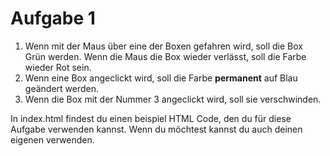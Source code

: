 # Aufgabe 1
1. Wenn mit der Maus über eine der Boxen gefahren wird, soll die Box Grün werden. Wenn die Maus die Box wieder verlässt, soll die Farbe wieder Rot sein. 
2. Wenn eine Box angeclickt wird, soll die Farbe **permanent** auf Blau geändert werden. 
3. Wenn die Box mit der Nummer 3 angeclickt wird, soll sie verschwinden. 


In index.html findest du einen beispiel HTML Code, den du für diese Aufgabe verwenden kannst. Wenn du möchtest kannst du auch deinen eigenen verwenden.
